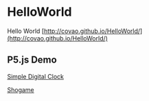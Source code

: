 # HelloWorld
Hello World [http://covao.github.io/HelloWorld/](http://covao.github.io/HelloWorld/)

## P5.js Demo
 [Simple Digital Clock](http://covao.github.io/HelloWorld/Digital_Clock_Test.html)
 
 [Shogame](http://covao.github.io/HelloWorld/Shogame.html)
 
